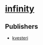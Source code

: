 # [infinity](https://pypi.org/project/infinity)



## Publishers
- [kvesteri](https://pypi.org/user/kvesteri)

